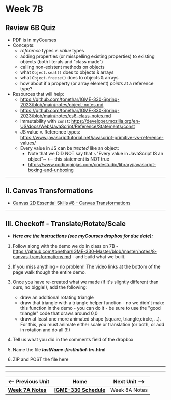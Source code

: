 # Week 7B

## Review 6B Quiz
  - PDF is in myCourses
  - Concepts:
    - *reference* types v. *value* types
    - adding properties (or misspelling existing properties) to existing objects (both literals and "class made")
    - calling non-existent methods on objects
    - what `Object.seal()` does to objects & arrays
    - what `Object.freeze()` does to objects & arrays
    - how about if a property (or array element) *points* at a reference type?
  - Resources that will help:
    - https://github.com/tonethar/IGME-330-Spring-2023/blob/main/notes/object-notes.md
    - https://github.com/tonethar/IGME-330-Spring-2023/blob/main/notes/es6-class-notes.md
    - Immutability with `const`: https://developer.mozilla.org/en-US/docs/Web/JavaScript/Reference/Statements/const
    - JS value v. Reference types: https://www.javascripttutorial.net/javascript-primitive-vs-reference-values/
    - Every value in JS can be *treated* like an object:
      - Note that we DID NOT say that ~"Every value in JavaScript IS an object"~ <-- this statement is NOT true
      - https://www.codingninjas.com/codestudio/library/javascript-boxing-and-unboxing
  
<hr>

## II. Canvas Transformations

- [Canvas 2D Essential Skills #8 - Canvas Transformations](https://github.com/tonethar/IGME-330-Master/blob/master/notes/8-canvas-transformations.md)

<hr>

## III. Checkoff - Translate/Rotate/Scale

- ***Here are the instructions (see myCourses dropbox for due date):***

1) Follow along with the demo we do in class on 7B - https://github.com/tonethar/IGME-330-Master/blob/master/notes/8-canvas-transformations.md - and build what we built.

2) If you miss anything - no problem! The video links at the bottom of the page walk though the entire demo.

3) Once you have re-created what we made (if it's slightly different than ours, no biggie!), add the following:

    - draw an additional rotating triangle
    - draw that triangle with a triangle helper function - no we didn't make this function in the demo - you can do it - be sure to use the "good triangle" code that draws around 0,0
    - draw at least one more animated shape (square, triangle,circle, ...). For this, you must animate either scale or translation (or both, or add in rotation and do all 3!)

4) Tell us what you did in the comments field of the dropbox

5) Name the file ***lastName-firstInitial*-trs.html**

6) ZIP and POST the file here

<hr><hr>


| <-- Previous Unit | Home | Next Unit -->
| --- | --- | --- 
| [**Week 7A Notes**](07A.md)  |  [**IGME-330 Schedule**](../schedule.md) | Week 8A Notes
